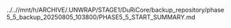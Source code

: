 ../..//mnt/h/ARCHIVE/.UNWRAP/STAGE1/DuRiCore/backup_repository/phase5_5_backup_20250805_103800/PHASE5_5_START_SUMMARY.md